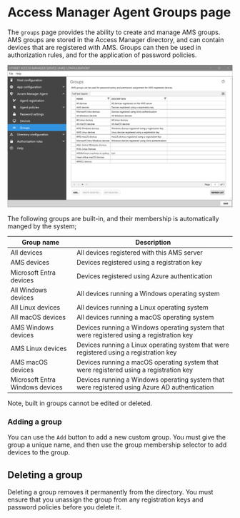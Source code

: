 # Access Manager Agent Groups page

The `groups` page provides the ability to create and manage AMS groups. AMS groups are stored in the Access Manager directory, and can contain devices that are registered with AMS. Groups can then be used in authorization rules, and for the application of password policies.

![](../../images/ui-page-access-manager-agent-groups.png)

The following groups are built-in, and their membership is automatically manged by the system;

| Group name               | Description                                                                                   |
| ------------------------ | --------------------------------------------------------------------------------------------- |
| All devices              | All devices registered with this AMS server                                                   |
| AMS devices              | Devices registered using a registration key                                                   |
| Microsoft Entra devices         | Devices registered using Azure authentication                                                 |
| All Windows devices      | All devices running a Windows operating system                                                |
| All Linux devices        | All devices running a Linux operating system                                                  |
| All macOS devices        | All devices running a macOS operating system                                                  |
| AMS Windows devices      | Devices running a Windows operating system that were registered using a registration key      |
| AMS Linux devices        | Devices running a Linux operating system that were registered using a registration key        |
| AMS macOS devices        | Devices running a macOS operating system that were registered using a registration key        |
| Microsoft Entra Windows devices | Devices running a Windows operating system that were registered using Azure AD authentication |

Note, built in groups cannot be edited or deleted.

### Adding a group

You can use the `Add` button to add a new custom group. You must give the group a unique name, and then use the group membership selector to add devices to the group.

## Deleting a group

Deleting a group removes it permanently from the directory. You must ensure that you unassign the group from any registration keys and password policies before you delete it.
